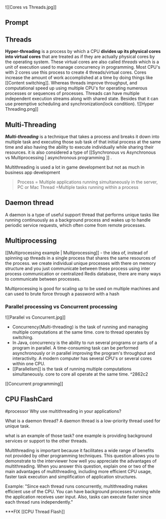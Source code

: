 ![[Cores vs Threads.jpg]]
## Prompt


## Threads
**Hyper-threading** is a process by which a CPU **divides up its physical cores into virtual cores** that are treated as if they are actually physical cores by the operating system. These virtual cores are also called *threads* which is a unit of execution used to manage concurrency in programming. Most CPU's with 2 cores use this process to create 4 threads/virtual cores. Cores increase the amount of work accomplished at a time by doing things like [[Content switching]]. Whereas threads improve throughput, and computational speed up using multiple CPU's for operating numerous processes or sequences of processes. Threads can have multiple independent execution streams along with shared state. Besides that it can use preemptive scheduling and synchronization(lock condition).
![[Hyper Threading.png]]

## Multi-Threading
***Multi-threading*** is a technique that takes a process and breaks it down into multiple task and executing those sub task of that initial process at the same time and also having the ability to execute individually while sharing their resources. it is also considered a type of [[Synchronous  vs Asynchronous vs  Multiprocessing | asynchronous programming ]] .

Multithreading is used a lot in game development but not as much in business app development

>Process = Multiple applications running simultaneously in the server, PC or Mac
>Thread =Multiple tasks running within a process

## Daemon thread
A daemon is a type of useful support thread that performs unique tasks like running continuously as a background process and wakes up to handle periodic service requests, which often come from remote processes. 

## Multiprocessing 
[[Multiprocessing example | Multiprocessing]] - the idea of, instead of spinning up threads in a single process that shares the same resources of the process. we create individual unique processes with there on memory structure and you just communicate between these process using inter process communication or centralized Redis database, there are many ways to communicate between processes. 

Multiprocessing is good for scaling up to be used on multiple machines and can used to brute force through a password with a hash 



### Parallel processing vs Concurrent processing
![[Parallel vs Concurrent.jpg]]
- Concurrency(Multi-threading) is the task of running and managing multiple computations at the same time. core to thread operates by switching.  
- In Java, concurrency is the ability to run several programs or parts of a program in parallel. A time-consuming task can be performed asynchronously or in parallel improving the program's throughput and interactivity. A modern computer has several CPU's or several cores within one CPU.
- [[Parallelism]] is the task of running multiple computations simultaneously. core to core all operate at the same time. ^2862c2

[[Concurrent programming]]



## CPU FlashCard
#processor
Why use multithreading in your applications?

What is a daemon thread? A daemon thread is a low-priority thread used for unique task.

what is an example of those task? one example is providing background services or support to the other threads. 

Multithreading is important because it facilitates a wide range of benefits not provided by other programming techniques. This question allows you to demonstrate to the interviewer how well you appreciate the advantages of multithreading. When you answer this question, explain one or two of the main advantages of multithreading, including more efficient CPU usage, faster task execution and simplification of application structures.

Example: "Since each thread runs concurrently, multithreading makes efficient use of the CPU. You can have background processes running while the application receives user input. Also, tasks can execute faster since each thread runs independently."

***FIX
[[CPU Thread Flash]]





